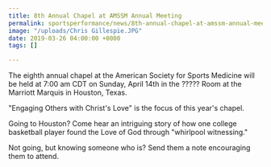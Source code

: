 ```yaml
---
title: 8th Annual Chapel at AMSSM Annual Meeting
permalink: sportsperformance/news/8th-annual-chapel-at-amssm-annual-meeting
image: "/uploads/Chris Gillespie.JPG"
date: 2019-03-26 04:00:00 +0000
tags: []

---
```

The eighth annual chapel at the American Society for Sports Medicine will be held at 7:00 am CDT on Sunday, April 14th in the ????? Room at the Marriott Marquis in Houston, Texas. 

 "Engaging Others with Christ's Love" is the focus of this year's chapel. 

Going to Houston? Come hear an intriguing story of how one college basketball player found the Love of God through "whirlpool witnessing."

Not going, but knowing someone who is? Send them a note encouraging them to attend.